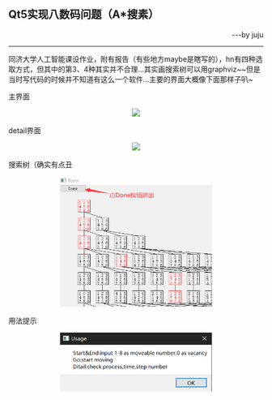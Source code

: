 ## Qt5实现八数码问题（A*搜素）
<p align="right">---by juju</p>

---

同济大学人工智能课设作业，附有报告（有些地方maybe是瞎写的），hn有四种选取方式，但其中的第3、4种其实并不合理...其实画搜索树可以用graphviz\~\~但是当时写代码的时候并不知道有这么一个软件...主要的界面大概像下面那样子叭\~

主界面
<div align=center><img src="https://github.com/jujuhou/Qt5-eight-digital-problem-A-/blob/master/1.png" width="400"/></div>

detail界面
<div align=center><img src="https://github.com/jujuhou/Qt5-eight-digital-problem-A-/blob/master/2.png" width="300"/></div>

搜索树（确实有点丑
<div align=center><img src="3.png" width="300"/></div>

用法提示
<div align=center><img src="4.png" width="300"/></div>




